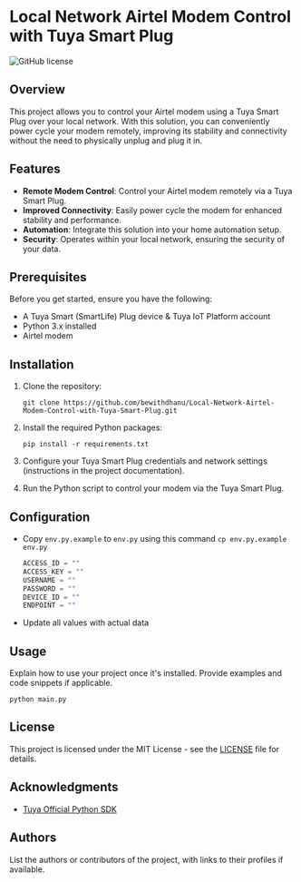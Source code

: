 
# Local Network Airtel Modem Control with Tuya Smart Plug

![GitHub license](https://img.shields.io/badge/license-MIT-blue.svg)

## Overview

This project allows you to control your Airtel modem using a Tuya Smart Plug over your local network. With this solution, you can conveniently power cycle your modem remotely, improving its stability and connectivity without the need to physically unplug and plug it in.

## Features

- **Remote Modem Control**: Control your Airtel modem remotely via a Tuya Smart Plug.
- **Improved Connectivity**: Easily power cycle the modem for enhanced stability and performance.
- **Automation**: Integrate this solution into your home automation setup.
- **Security**: Operates within your local network, ensuring the security of your data.

## Prerequisites

Before you get started, ensure you have the following:

- A Tuya Smart (SmartLife) Plug device & Tuya IoT Platform account
- Python 3.x installed
- Airtel modem 

## Installation

1. Clone the repository:

   ```shell
   git clone https://github.com/bewithdhanu/Local-Network-Airtel-Modem-Control-with-Tuya-Smart-Plug.git
   ```

2. Install the required Python packages:

   ```shell
   pip install -r requirements.txt
   ```

3. Configure your Tuya Smart Plug credentials and network settings (instructions in the project documentation).

4. Run the Python script to control your modem via the Tuya Smart Plug.

## Configuration

- Copy `env.py.example` to `env.py` using this command `cp env.py.example env.py`
	```py
	ACCESS_ID = ""  
	ACCESS_KEY = ""  
	USERNAME = ""  
	PASSWORD = ""  
	DEVICE_ID = ""  
	ENDPOINT = ""
	```
- Update all values with actual data

## Usage

Explain how to use your project once it's installed. Provide examples and code snippets if applicable.

```shell
python main.py
```

## License

This project is licensed under the MIT License - see the [LICENSE](LICENSE) file for details.

## Acknowledgments

- [Tuya Official Python SDK](https://github.com/tuya/tuya-iot-python-sdk)


## Authors

List the authors or contributors of the project, with links to their profiles if available.